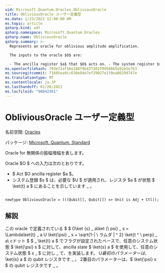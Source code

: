 ```yaml
---
uid: Microsoft.Quantum.Oracles.ObliviousOracle
title: ObliviousOracle ユーザー定義型
ms.date: 1/23/2021 12:00:00 AM
ms.topic: article
qsharp.kind: udt
qsharp.namespace: Microsoft.Quantum.Oracles
qsharp.name: ObliviousOracle
qsharp.summary: >-
  Represents an oracle for oblivious amplitude amplification.

  The inputs to the oracle $O$ are:

  - The ancilla register $a$ that $O$ acts on. - The system register $s$ on which the desired unitary $U$ is applied, post-selected on register $a$ being in state $\ket{t}\_a$.
ms.openlocfilehash: 793e72af56e288f9b437302f9958665e92e5e763
ms.sourcegitcommit: 71605ea9cc630e84e7ef29027e1f0ea06299747e
ms.translationtype: MT
ms.contentlocale: ja-JP
ms.lasthandoff: 01/26/2021
ms.locfileid: "98842561"
---
```

# <a name="obliviousoracle-user-defined-type"></a>ObliviousOracle ユーザー定義型

名前空間: [Oracles](xref:Microsoft.Quantum.Oracles)

パッケージ: [Microsoft. Quantum. Standard](https://nuget.org/packages/Microsoft.Quantum.Standard)


Oracle for 無関係の振幅増幅を表します。

Oracle $O $ への入力は次のとおりです。

- $ Act $O ancilla register $a $。
- システム登録 $s $ は、必要な $U $ が適用され、レジスタ $a $ が状態 $ \ket{t} a $ にあることを示しています \_ 。

```qsharp

newtype ObliviousOracle = (((Qubit[], Qubit[]) => Unit is Adj + Ctl));
```



## <a name="remarks"></a>解説

この oracle で定義されている $ $ O\ket {s} \_ a\ket {\ psi} \_ s = \Lambda\ket{t} \_ a U \ket{\psi} \_ s + \sqrt{1-| \ ラムダ | ^ 2} \ket{t ^ \ perp} \_ a\ cドット $ $ \_ \ket{t} a $ でフラグが設定されたベースで、任意のシステム状態 $ \ket{\psi} s $ に対して、ancilla state $ \ket{s} a $ を使用して、任意のシステム状態 $ s \_ $ に対し \_ て、を実装します。 $U
最初のパラメーターは、$ \ket{s} a $ の qubit レジスタです \_ 。 2番目のパラメーターは、$ \ket{\psi} s $ の qubit レジスタです \_ 。